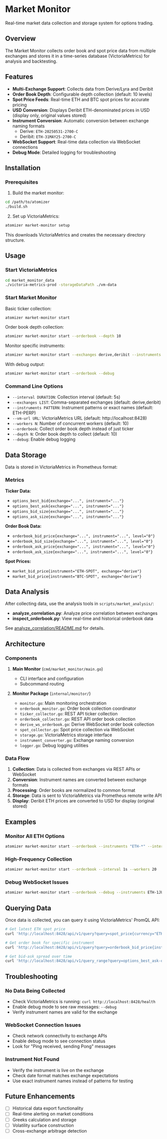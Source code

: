 # Market Monitor

Real-time market data collection and storage system for options trading.

## Overview

The Market Monitor collects order book and spot price data from multiple exchanges and stores it in a time-series database (VictoriaMetrics) for analysis and backtesting.

## Features

- **Multi-Exchange Support**: Collects data from Derive/Lyra and Deribit
- **Order Book Depth**: Configurable depth collection (default: 10 levels)
- **Spot Price Feeds**: Real-time ETH and BTC spot prices for accurate pricing
- **USD Conversion**: Displays Deribit ETH-denominated prices in USD (display only, original values stored)
- **Instrument Conversion**: Automatic conversion between exchange naming formats
  - Derive: `ETH-20250531-2700-C`
  - Deribit: `ETH-31MAY25-2700-C`
- **WebSocket Support**: Real-time data collection via WebSocket connections
- **Debug Mode**: Detailed logging for troubleshooting

## Installation

### Prerequisites

1. Build the market monitor:
```bash
cd /path/to/atomizer
./build.sh
```

2. Set up VictoriaMetrics:
```bash
atomizer market-monitor setup
```

This downloads VictoriaMetrics and creates the necessary directory structure.

## Usage

### Start VictoriaMetrics

```bash
cd market_monitor_data
./victoria-metrics-prod -storageDataPath ./vm-data
```

### Start Market Monitor

Basic ticker collection:
```bash
atomizer market-monitor start
```

Order book depth collection:
```bash
atomizer market-monitor start --orderbook --depth 10
```

Monitor specific instruments:
```bash
atomizer market-monitor start --exchanges derive,deribit --instruments ETH-*-C,BTC-*-C
```

With debug output:
```bash
atomizer market-monitor start --orderbook --debug
```

### Command Line Options

- `--interval DURATION`: Collection interval (default: 5s)
- `--exchanges LIST`: Comma-separated exchanges (default: derive,deribit)
- `--instruments PATTERN`: Instrument patterns or exact names (default: ETH-PERP)
- `--vm-url URL`: VictoriaMetrics URL (default: http://localhost:8428)
- `--workers N`: Number of concurrent workers (default: 10)
- `--orderbook`: Collect order book depth instead of just ticker
- `--depth N`: Order book depth to collect (default: 10)
- `--debug`: Enable debug logging

## Data Storage

Data is stored in VictoriaMetrics in Prometheus format:

### Metrics

**Ticker Data:**
- `options_best_bid{exchange="...", instrument="..."}`
- `options_best_ask{exchange="...", instrument="..."}`
- `options_bid_size{exchange="...", instrument="..."}`
- `options_ask_size{exchange="...", instrument="..."}`

**Order Book Data:**
- `orderbook_bid_price{exchange="...", instrument="...", level="0"}`
- `orderbook_bid_size{exchange="...", instrument="...", level="0"}`
- `orderbook_ask_price{exchange="...", instrument="...", level="0"}`
- `orderbook_ask_size{exchange="...", instrument="...", level="0"}`

**Spot Prices:**
- `market_bid_price{instrument="ETH-SPOT", exchange="derive"}`
- `market_bid_price{instrument="BTC-SPOT", exchange="derive"}`

## Data Analysis

After collecting data, use the analysis tools in `scripts/market_analysis/`:

- **analyze_correlation.py**: Analyze price correlation between exchanges
- **inspect_orderbook.py**: View real-time and historical orderbook data

See [analyze_correlation/README.md](../scripts/market_analysis/README.md) for details.

## Architecture

### Components

1. **Main Monitor** (`cmd/market_monitor/main.go`)
   - CLI interface and configuration
   - Subcommand routing

2. **Monitor Package** (`internal/monitor/`)
   - `monitor.go`: Main monitoring orchestration
   - `orderbook_monitor.go`: Order book collection coordinator
   - `ticker_collector.go`: REST API ticker collection
   - `orderbook_collector.go`: REST API order book collection
   - `derive_ws_orderbook.go`: Derive WebSocket order book collection
   - `spot_collector.go`: Spot price collection via WebSocket
   - `storage.go`: VictoriaMetrics storage interface
   - `instrument_converter.go`: Exchange naming conversion
   - `logger.go`: Debug logging utilities

### Data Flow

1. **Collection**: Data is collected from exchanges via REST APIs or WebSocket
2. **Conversion**: Instrument names are converted between exchange formats
3. **Processing**: Order books are normalized to common format
4. **Storage**: Data is sent to VictoriaMetrics via Prometheus remote write API
5. **Display**: Deribit ETH prices are converted to USD for display (original stored)

## Examples

### Monitor All ETH Options
```bash
atomizer market-monitor start --orderbook --instruments "ETH-*" --interval 10s
```

### High-Frequency Collection
```bash
atomizer market-monitor start --orderbook --interval 1s --workers 20
```

### Debug WebSocket Issues
```bash
atomizer market-monitor start --orderbook --debug --instruments ETH-1JUN25-2600-C
```

## Querying Data

Once data is collected, you can query it using VictoriaMetrics' PromQL API:

```bash
# Get latest ETH spot price
curl 'http://localhost:8428/api/v1/query?query=spot_price{currency="ETH"}'

# Get order book for specific instrument
curl 'http://localhost:8428/api/v1/query?query=orderbook_bid_price{instrument="ETH-1JUN25-2600-C"}'

# Get bid-ask spread over time
curl 'http://localhost:8428/api/v1/query_range?query=options_best_ask-options_best_bid&start=2024-01-01T00:00:00Z&end=2024-01-02T00:00:00Z&step=1m'
```

## Troubleshooting

### No Data Being Collected
- Check VictoriaMetrics is running: `curl http://localhost:8428/health`
- Enable debug mode to see raw messages: `--debug`
- Verify instrument names are valid for the exchange

### WebSocket Connection Issues
- Check network connectivity to exchange APIs
- Enable debug mode to see connection status
- Look for "Ping received, sending Pong" messages

### Instrument Not Found
- Verify the instrument is live on the exchange
- Check date format matches exchange expectations
- Use exact instrument names instead of patterns for testing

## Future Enhancements

- [ ] Historical data export functionality
- [ ] Real-time alerting on market conditions
- [ ] Greeks calculation and storage
- [ ] Volatility surface construction
- [ ] Cross-exchange arbitrage detection